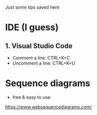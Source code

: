 Just some tips saved here

# IDE (I guess)
## 1. Visual Studio Code
* Comment a line: CTRL+K+C
* Uncomment a line: CTRL+K+U

# Sequence diagrams
* free & easy to use:

https://www.websequencediagrams.com/


